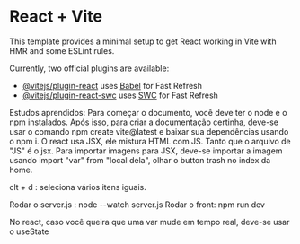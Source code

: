 # React + Vite

This template provides a minimal setup to get React working in Vite with HMR and some ESLint rules.

Currently, two official plugins are available:

- [@vitejs/plugin-react](https://github.com/vitejs/vite-plugin-react/blob/main/packages/plugin-react/README.md) uses [Babel](https://babeljs.io/) for Fast Refresh
- [@vitejs/plugin-react-swc](https://github.com/vitejs/vite-plugin-react-swc) uses [SWC](https://swc.rs/) for Fast Refresh


 Estudos aprendidos: Para começar o documento, você deve ter o node e o npm instalados. Após isso, para criar a documentação certinha, deve-se usar o comando npm create vite@latest e baixar sua dependências usando o npm i. 
 O react usa JSX, ele mistura HTML com JS. Tanto que o arquivo de "JS" é o jsx.
 Para importar imagens para JSX, deve-se importar a imagem usando import "var" from "local dela", olhar o button trash no index da home.

 clt + d : seleciona vários itens iguais.

 Rodar o server.js : node --watch server.js
 Rodar o front: npm run dev

 No react, caso você queira que uma var mude em tempo real, deve-se usar o useState